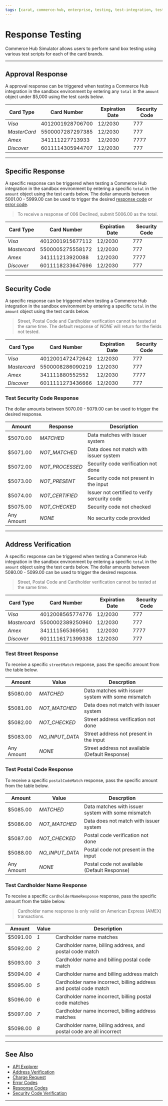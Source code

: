 ```yaml
---
tags: [carat, commerce-hub, enterprise, testing, test-integration, test-cards, test-errors] 
---
```


# Response Testing

Commerce Hub Simulator allows users to perform sand box testing using various test scripts for each of the card brands.

---

## Approval Response

A approval response can be triggered when testing a Commerce Hub integration in the sandbox environment by entering any `total` in the `amount` object under $5,000 using the test cards below.

| Card Type | Card Number | Expiration Date | Security Code |
| ----- | ---- | ----------- | ------------ |
|*Visa* | 4012001928706700 | 12/2030 | 777 |
|*MasterCard* | 5500007287297385 | 12/2030 | 777 |
|*Amex* | 341111227713933 | 12/2030 | 7777 |
|*Discover* | 6011114305944707 | 12/2030 | 777 |

---

## Specific Response

A specific response can be triggered when testing a Commerce Hub integration in the sandbox environment by entering a specific `total` in the `amount` object using the test cards below. The dollar amounts between 5001.00 - 5999.00 can be used to trigger the desired [response code](?path=docs/Resources/Guides/Response-Codes/Response-Codes.md) or [error code](?path=docs/Resources/Guides/Response-Codes/Error.md).

<!-- theme: example -->
>To receive a response of 006 Declined, submit 5006.00 as the total. 

| Card Type | Card Number | Expiration Date | Security Code |
| ----- | ---- | ----------- | ------------ |
|*Visa* | 4012001915677112 | 12/2030 | 777 |
|*Mastercard* | 5500005275558172 | 12/2030 | 777 |
| *Amex* | 341111213920088 | 12/2030 | 7777 |
| *Discover* | 6011118233647696 | 12/2030 | 777 |

---

## Security Code

A specific response can be triggered when testing a Commerce Hub integration in the sandbox environment by entering a specific `total` in the `amount` object using the test cards below. 

<!-- theme: example -->
>Street, Postal Code and Cardholder verification cannot be tested at the same time. The default response of _NONE_ will return for the fields not tested.

| Card Type | Card Number | Expiration Date | Security Code |
| ----- | ---- | ----------- | ------------ |
|*Visa* | 4012001472472642 | 12/2030 | 777 |
|*Mastercard* | 5500008286090219 | 12/2030 | 777 |
| *Amex* | 341111880552552 | 12/2030 | 7777 |
| *Discover* | 6011111273436666 | 12/2030 | 777 |

### Test Security Code Response

The dollar amounts between 5070.00 - 5079.00 can be used to trigger the desired response.

| Amount | Response | Description |
| ---- | ----------|-----|
| $5070.00 | *MATCHED* | Data matches with issuer system | 
| $5071.00 | *NOT_MATCHED* | Data does not match with issuer system |
| $5072.00 | *NOT_PROCESSED* | Security code verification not done |
| $5073.00 | *NOT_PRESENT* | Security code not present in the input |
| $5074.00 | *NOT_CERTIFIED*| Issuer not certified to verify sercurity code |
| $5075.00 | *NOT_CHECKED* | Security code not checked |
| Any Amount | *NONE* | No security code provided |

---
## Address Verification

A specific response can be triggered when testing a Commerce Hub integration in the sandbox environment by entering a specific `total` in the `amount` object using the test cards below. The dollar amounts between 5080.00 - 5099.00 can be used to trigger the desired response.

<!-- theme: example -->
>Street, Postal Code and Cardholder verification cannot be tested at the same time. 

| Card Type | Card Number | Expiration Date | Security Code |
| ----- | ---- | ----------- | ------------ |
|*Visa* | 4012008565774776 | 12/2030 | 777 |
|*Mastercard* | 5500002389250960 | 12/2030 | 777 |
| *Amex* | 341111565369561 | 12/2030 | 7777 |
| *Discover* | 6011116171399338 | 12/2030 | 777 |

### Test Street Response

To receive a specific `streetMatch` response, pass the specific amount from the table below.

| Amount | Value | Descrption | 
| ----- | ---- | ------------|
| $5080.00 | *MATCHED* | Data matches with issuer system with some mismatch |
| $5081.00 | *NOT_MATCHED* | Data does not match with issuer system |
| $5082.00 |*NOT_CHECKED* | Street address verification not done |
| $5083.00 | *NO_INPUT_DATA* | Street address not present in the input |
| Any Amount | *NONE* | Street address not available (Default Response) |

### Test Postal Code Response

To receive a specific `postalCodeMatch` response, pass the specific amount from the table below.

| Amount | Value | Descrption | 
| ----- | ---- | ------------|
| $5085.00 | *MATCHED* | Data matches with issuer system with some mismatch |
| $5086.00 | *NOT_MATCHED* | Data does not match with issuer system |
| $5087.00 | *NOT_CHECKED* | Postal code verification not done |
| $5088.00 | *NO_INPUT_DATA* | Postal code not present in the input |
| Any Amount | *NONE* | Postal code not available (Default Response) |

### Test Cardholder Name Response

To receive a specific `cardholderNameResponse` response, pass the specific amount from the table below.

<!-- theme: info -->
> Cardholder name response is only valid on American Express (AMEX) transactions.

| Amount | Value | Description |
| --- | ------- | ------- |
| $5091.00 | *1* | Cardholder name matches |
| $5092.00 | *2* | Cardholder name, billing address, and postal code match |
| $5093.00 | *3* | Cardholder name and billing postal code match |
| $5094.00 | *4* | Cardholder name and billing address match |
| $5095.00 | *5* | Cardholder name incorrect, billing address and postal code match |
| $5096.00 | *6* | Cardholder name incorrect, billing postal code matches |
| $5097.00 | *7* | Cardholder name incorrect, billing address matches |
| $5098.00 | *8* | Cardholder name, billing address, and postal code are all incorrect |

---

## See Also

- [API Explorer](../api/?type=post&path=/payments/v1/charges)
- [Address Verification](?path=docs/Resources/Guides/Fraud/Address-Verification.md)
- [Charge Request](path?=docs/Resources/API-Documents/Payments/Charges.md)
- [Error Codes](?path=docs/Resources/Guides/Response-Codes/Error.md)
- [Response Codes](?path=docs/Resources/Guides/Response-Codes/Response-Codes.md)
- [Security Code Verification](?path=docs/Resources/Guides/Fraud/Security-Code.md)

---
